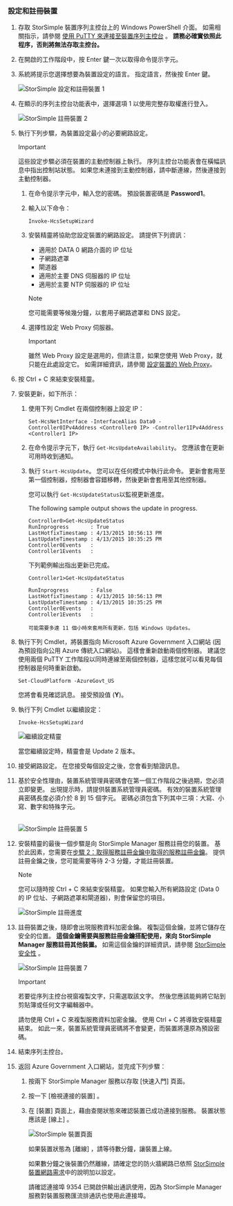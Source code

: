 <!--author=SharS last changed: 02/22/2016-->

### <a name="to-configure-and-register-the-device"></a>設定和註冊裝置
1. 存取 StorSimple 裝置序列主控台上的 Windows PowerShell 介面。 如需相關指示，請參閱 [使用 PuTTY 來連接至裝置序列主控台](#use-putty-to-connect-to-the-device-serial-console) 。 **請務必確實依照此程序，否則將無法存取主控台。**
2. 在開啟的工作階段中，按 Enter 鍵一次以取得命令提示字元。 
3. 系統將提示您選擇想要為裝置設定的語言。 指定語言，然後按 Enter 鍵。 
   
    ![StorSimple 設定和註冊裝置 1](./media/storsimple-configure-and-register-device-gov-u2/HCS_RegisterYourDevice1-gov-include.png)
4. 在顯示的序列主控台功能表中，選擇選項 1 以使用完整存取權進行登入。 
   
    ![StorSimple 註冊裝置 2](./media/storsimple-configure-and-register-device-gov-u2/HCS_RegisterYourDevice2-gov-include.png)
5. 執行下列步驟，為裝置設定最小的必要網路設定。
   
   > [!IMPORTANT]
   > 這些設定步驟必須在裝置的主動控制器上執行。 序列主控台功能表會在橫幅訊息中指出控制站狀態。 如果您未連接到主動控制器，請中斷連線，然後連接到主動控制器。
   > 
   > 
   
   1. 在命令提示字元中，輸入您的密碼。 預設裝置密碼是 **Password1**。
   2. 輸入以下命令：
      
        `Invoke-HcsSetupWizard`
   3. 安裝精靈將協助您設定裝置的網路設定。 請提供下列資訊： 
      
      * 適用於 DATA 0 網路介面的 IP 位址
      * 子網路遮罩
      * 閘道器
      * 適用於主要 DNS 伺服器的 IP 位址
      * 適用於主要 NTP 伺服器的 IP 位址
      
      > [!NOTE]
      > 您可能需要等候幾分鐘，以套用子網路遮罩和 DNS 設定。 
      > 
      > 
   4. 選擇性設定 Web Proxy 伺服器。
      
      > [!IMPORTANT]
      > 雖然 Web Proxy 設定是選用的，但請注意，如果您使用 Web Proxy，就只能在此處設定它。 如需詳細資訊，請參閱 [設定裝置的 Web Proxy](../articles/storsimple/storsimple-configure-web-proxy.md)。 
      > 
      > 
6. 按 Ctrl + C 來結束安裝精靈。
7. 安裝更新，如下所示：
   
   1. 使用下列 Cmdlet 在兩個控制器上設定 IP：
      
      `Set-HcsNetInterface -InterfaceAlias Data0 -Controller0IPv4Address <Controller0 IP> -Controller1IPv4Address <Controller1 IP>`
   2. 在命令提示字元下，執行 `Get-HcsUpdateAvailability`。 您應該會在更新可用時收到通知。
   3. 執行 `Start-HcsUpdate`。 您可以在任何模式中執行此命令。 更新會套用至第一個控制器，控制器會容錯移轉，然後更新會套用至其他控制器。
      
      您可以執行 `Get-HcsUpdateStatus`以監視更新進度。    
      
      The following sample output shows the update in progress.
      
      ````
      Controller0>Get-HcsUpdateStatus
      RunInprogress       : True
      LastHotfixTimestamp : 4/13/2015 10:56:13 PM
      LastUpdateTimestamp : 4/13/2015 10:35:25 PM
      Controller0Events   :
      Controller1Events   : 
      ````
      
      下列範例輸出指出更新已完成。
      
      ````
      Controller1>Get-HcsUpdateStatus
      
      RunInprogress       : False
      LastHotfixTimestamp : 4/13/2015 10:56:13 PM
      LastUpdateTimestamp : 4/13/2015 10:35:25 PM
      Controller0Events   :
      Controller1Events   :
      
      可能需要多達 11 個小時來套用所有更新，包括 Windows Updates。
8. 執行下列 Cmdlet，將裝置指向 Microsoft Azure Government 入口網站 (因為預設指向公用 Azure 傳統入口網站)。 這樣會重新啟動兩個控制器。 建議您使用兩個 PuTTY 工作階段以同時連線至兩個控制器，這樣您就可以看見每個控制器是何時重新啟動。
   
    `Set-CloudPlatform -AzureGovt_US`
   
   您將會看見確認訊息。 接受預設值 (**Y**)。
9. 執行下列 Cmdlet 以繼續設定：
   
    `Invoke-HcsSetupWizard`
   
    ![繼續設定精靈](./media/storsimple-configure-and-register-device-gov-u2/HCS_ResumeSetup-gov-include.png)
   
   當您繼續設定時，精靈會是 Update 2 版本。 
10. 接受網路設定。 在您接受每個設定之後，您會看到驗證訊息。
11. 基於安全性理由，裝置系統管理員密碼會在第一個工作階段之後過期，您必須立即變更。 出現提示時，請提供裝置系統管理員密碼。 有效的裝置系統管理員密碼長度必須介於 8 到 15 個字元。 密碼必須包含下列其中三項：大寫、小寫、數字和特殊字元。
    
    <br/>![StorSimple 註冊裝置 5](./media/storsimple-configure-and-register-device-gov-u2/HCS_RegisterYourDevice5_gov-include.png)
12. 安裝精靈的最後一個步驟是向 StorSimple Manager 服務註冊您的裝置。 基於此因素，您需要在[步驟 2：取得服務註冊金鑰中取得的服務註冊金鑰](../articles/storsimple/storsimple-deployment-walkthrough-gov-u2.md#step-2-get-the-service-registration-key)。 提供註冊金鑰之後，您可能需要等待 2-3 分鐘，才能註冊裝置。
    
    > [!NOTE]
    > 您可以隨時按 Ctrl + C 來結束安裝精靈。 如果您輸入所有網路設定 (Data 0 的 IP 位址、子網路遮罩和閘道器)，則會保留您的項目。
    > 
    > 
    
    ![StorSimple 註冊進度](./media/storsimple-configure-and-register-device-gov-u2/HCS_RegistrationProgress-gov-include.png)
13. 註冊裝置之後，隨即會出現服務資料加密金鑰。 複製這個金鑰，並將它儲存在安全的位置。 **這個金鑰需要與服務註冊金鑰搭配使用，來向 StorSimple Manager 服務註冊其他裝置。** 如需這個金鑰的詳細資訊，請參閱 [StorSimple 安全性](../articles/storsimple/storsimple-security.md) 。
    
    ![StorSimple 註冊裝置 7](./media/storsimple-configure-and-register-device-gov-u2/HCS_RegisterYourDevice7_gov-include.png)    
    
    > [!IMPORTANT]
    > 若要從序列主控台視窗複製文字，只需選取該文字。 然後您應該能夠將它貼到剪貼簿或任何文字編輯器中。 
    > 
    > 請勿使用 Ctrl + C 來複製服務資料加密金鑰。 使用 Ctrl + C 將導致安裝精靈結束。 如此一來，裝置系統管理員密碼將不會變更，而裝置將還原為預設密碼。
    > 
    > 
14. 結束序列主控台。
15. 返回 Azure Government 入口網站，並完成下列步驟：
    
    1. 按兩下 StorSimple Manager 服務以存取 [快速入門]  頁面。
    2. 按一下 [檢視連接的裝置] 。
    3. 在 [裝置]  頁面上，藉由查閱狀態來確認裝置已成功連接到服務。 裝置狀態應該是 [線上] 。
       
        ![StorSimple 裝置頁面](./media/storsimple-configure-and-register-device-gov-u2/HCS_DeviceOnline-gov-include.png) 
       
        如果裝置狀態為 [離線] ，請等待數分鐘，讓裝置上線。 
       
        如果數分鐘之後裝置仍然離線，請確定您的防火牆網路已依照 [StorSimple 裝置網路需求](../articles/storsimple/storsimple-system-requirements.md)中的說明加以設定。 
       
        請確認連接埠 9354 已開啟供輸出通訊使用，因為 StorSimple Manager 服務對裝置服務匯流排通訊也使用此連接埠。

<!--HONumber=Oct16_HO2-->


